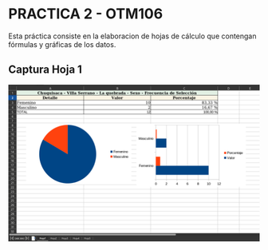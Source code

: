 # PRACTICA 2 - OTM106

Esta práctica consiste en la elaboracion de hojas de cálculo que contengan
fórmulas y gráficas de los datos.

## Captura Hoja 1

![Captura Hoja 1](capturas/hoja1.png)
